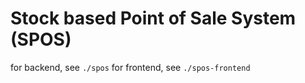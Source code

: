 # Stock based Point of Sale System (SPOS)

for backend, see `./spos`
for frontend, see `./spos-frontend`

